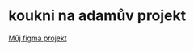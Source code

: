 # koukni na adamův projekt

[Můj figma projekt](https://www.figma.com/file/4O5jOuLi07gUtcCzg9tnjj/L3---4P-projekt-(Copy)?node-id=0%3A1&t=OwFtZy9i2ionrOY1-1)
